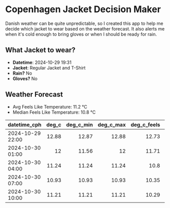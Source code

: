 
# Copenhagen Jacket Decision Maker

Danish weather can be quite unpredictable, so I created this app to help me decide which jacket to wear based on the weather forecast. 
It also alerts me when it's cold enough to bring gloves or when I should be ready for rain.

## What Jacket to wear?

- **Datetime**: 2024-10-29 19:31
- **Jacket**: Regular Jacket and T-Shirt
- **Rain?** No
- **Gloves?** No

## Weather Forecast
- Avg Feels Like Temperature: 11.2 °C
- Median Feels Like Temperature: 10.8 °C

| datetime_cph     |   deg_c |   deg_c_min |   deg_c_max |   deg_c_feels | weather   | wind   | rain   |
|:-----------------|--------:|------------:|------------:|--------------:|:----------|:-------|:-------|
| 2024-10-29 22:00 |   12.88 |       12.87 |       12.88 |         12.73 | Clouds    | Low    | None   |
| 2024-10-30 01:00 |   12    |       11.56 |       12    |         11.71 | Clouds    | Low    | None   |
| 2024-10-30 04:00 |   11.24 |       11.24 |       11.24 |         10.8  | Clouds    | High   | None   |
| 2024-10-30 07:00 |   10.93 |       10.93 |       10.93 |         10.35 | Clouds    | High   | None   |
| 2024-10-30 10:00 |   11.21 |       11.21 |       11.21 |         10.29 | Clouds    | High   | None   |
        